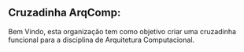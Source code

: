 ## Cruzadinha ArqComp:

Bem Vindo, esta organização tem como objetivo criar uma cruzadinha funcional para a disciplina de Arquitetura Computacional.


  
